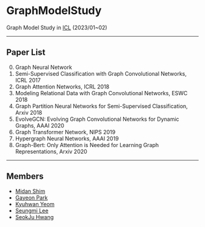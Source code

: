 # GraphModelStudy
Graph Model Study in [ICL](http://icl.yonsei.ac.kr/) (2023/01~02)

--------------------------
## Paper List
0. Graph Neural Network 
1. Semi-Supervised Classification with Graph Convolutional Networks, ICRL 2017 
2. Graph Attention Networks, ICRL 2018
3. Modeling Relational Data with Graph Convolutional Networks, ESWC 2018 
4. Graph Partition Neural Networks for Semi-Supervised Classification, Arxiv 2018 
5. EvolveGCN: Evolving Graph Convolutional Networks for Dynamic Graphs, AAAI 2020
6. Graph Transformer Network, NIPS 2019
7. Hypergraph Neural Networks, AAAI 2019
8. Graph-Bert: Only Attention is Needed for Learning Graph Representations, Arxiv 2020

--------------------
## Members 
- [Midan Shim](https://github.com/midannii)
- [Gayeon Park](https://github.com/gayeon603)
- [Kyuhwan Yeom](https://github.com/KyuhwanYeom)
- [Seungmi Lee](https://github.com/krorina1013)
- [SeokJu Hwang](https://github.com/Seokju110)

